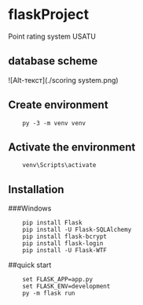 # flaskProject
Point rating system USATU
## database scheme
![Alt-текст](./scoring system.png)
## Create environment
```
    py -3 -m venv venv
```
## Activate the environment
```
    venv\Scripts\activate
```
## Installation
###Windows
```
    pip install Flask
    pip install -U Flask-SQLAlchemy
    pip install flask-bcrypt
    pip install flask-login
    pip install -U Flask-WTF
```
##quick start
```
    set FLASK_APP=app.py
    set FLASK_ENV=development
    py -m flask run
```